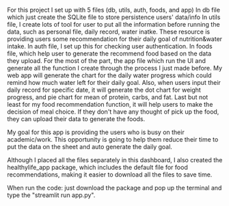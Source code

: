 For this project I set up with 5 files (db, utils, auth, foods, and app)
In db file which just create the SQLite file to store persistence users' data/info
In utils file, I create lots of tool for user to put all the information before running the data, such as personal file, daily record, water inatke. These resource is providing users some recommendation for their daily goal of nutrition&water intake. 
In auth file, I set up this for checking user authentication.
In foods file, which help user to generate the recommend food based on the data they upload.
For the most of the part, the app file which run the UI and generate all the function I create through the process I just made before. My web app will generate the chart for the daily water progress which could remind how much water left for their daily goal. Also, when users input their daily record for specific date, it will generate the dot chart for weight progress, and pie chart for mean of protein, carbs, and fat. Last but not least for my food recommendation function, it will help users to make the decision of meal choice. If they don't have any thought of pick up the food, they can upload their data to generate the foods.

My goal for this app is providing the users who is busy on their academic/work. This opportunity is going to help them reduce their time to put the data on the sheet and auto generate the daily goal.

Although I placed all the files separately in this dashboard, I also created the healthylife_app package, which includes the default file for food recommendations, making it easier to download all the files to save time.

When run the code: just download the package and pop up the terminal and type the "streamlit run app.py".
